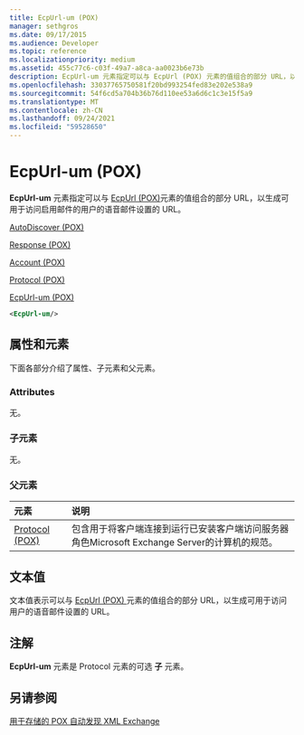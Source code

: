 ```yaml
---
title: EcpUrl-um (POX)
manager: sethgros
ms.date: 09/17/2015
ms.audience: Developer
ms.topic: reference
ms.localizationpriority: medium
ms.assetid: 455c77c6-c03f-49a7-a8ca-aa0023b6e73b
description: EcpUrl-um 元素指定可以与 EcpUrl (POX) 元素的值组合的部分 URL，以生成可用于访问启用邮件的用户的语音邮件设置的 URL。
ms.openlocfilehash: 33037765750581f20bd993254fed83e202e538a9
ms.sourcegitcommit: 54f6cd5a704b36b76d110ee53a6d6c1c3e15f5a9
ms.translationtype: MT
ms.contentlocale: zh-CN
ms.lasthandoff: 09/24/2021
ms.locfileid: "59528650"
---
```

# <a name="ecpurl-um-pox"></a>EcpUrl-um (POX)

**EcpUrl-um** 元素指定可以与 [EcpUrl (POX)](ecpurl-pox.md)元素的值组合的部分 URL，以生成可用于访问启用邮件的用户的语音邮件设置的 URL。 
  
[AutoDiscover (POX)](autodiscover-pox.md)
  
[Response (POX)](response-pox.md)
  
[Account (POX)](account-pox.md)
  
[Protocol (POX)](protocol-pox.md)
  
[EcpUrl-um (POX)](ecpurl-um-pox.md)
  
```XML
<EcpUrl-um/>
```

## <a name="attributes-and-elements"></a>属性和元素

下面各部分介绍了属性、子元素和父元素。
  
### <a name="attributes"></a>Attributes

无。
  
### <a name="child-elements"></a>子元素

无。
  
### <a name="parent-elements"></a>父元素

|**元素**|**说明**|
|:-----|:-----|
|[Protocol (POX)](protocol-pox.md) <br/> |包含用于将客户端连接到运行已安装客户端访问服务器角色Microsoft Exchange Server的计算机的规范。  <br/> |
   
## <a name="text-value"></a>文本值

文本值表示可以与 [EcpUrl (POX) ](ecpurl-pox.md) 元素的值组合的部分 URL，以生成可用于访问用户的语音邮件设置的 URL。 
  
## <a name="remarks"></a>注解

**EcpUrl-um** 元素是 Protocol 元素的可选 **子** 元素。 
  
## <a name="see-also"></a>另请参阅



[用于存储的 POX 自动发现 XML Exchange](pox-autodiscover-xml-elements-for-exchange.md)

